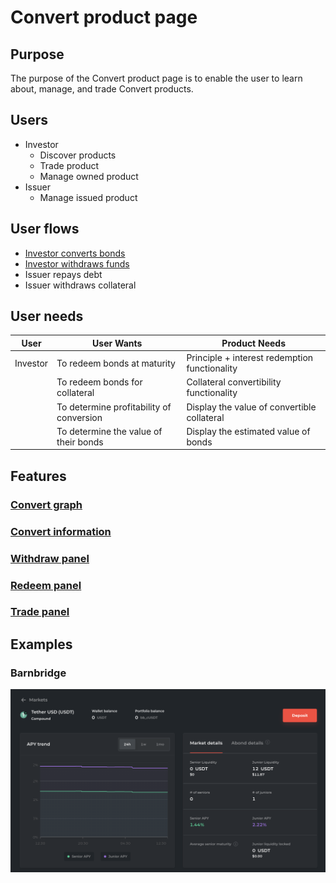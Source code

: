 # Convert product page

## Purpose

The purpose of the Convert product page is to enable the user to learn about, manage, and trade Convert products.

## Users

- Investor
  - Discover products
  - Trade product
  - Manage owned product
- Issuer
  - Manage issued product

## User flows

- [Investor converts bonds](../../../../spec/user_flows/investor_converts_bonds.md)
- [Investor withdraws funds](../../../../spec/user_flows/investor_withdraws_funds.md)
- Issuer repays debt
- Issuer withdraws collateral

## User needs

| User     | User Wants                               | Product Needs                                 |
| -------- | ---------------------------------------- | --------------------------------------------- |
| Investor | To redeem bonds at maturity              | Principle + interest redemption functionality |
|          | To redeem bonds for collateral           | Collateral convertibility functionality       |
|          | To determine profitability of conversion | Display the value of convertible collateral   |
|          | To determine the value of their bonds    | Display the estimated value of bonds          |

## Features

### [Convert graph](features/graph.md)

### [Convert information](features/information.md)

### [Withdraw panel](features/withdraw_panel.md)

### [Redeem panel](features/redeem_panel.md)

### [Trade panel](features/trade_panel.md)

## Examples

### Barnbridge

![](../../../../spec/assets/barnbridge/bond_page.png)
